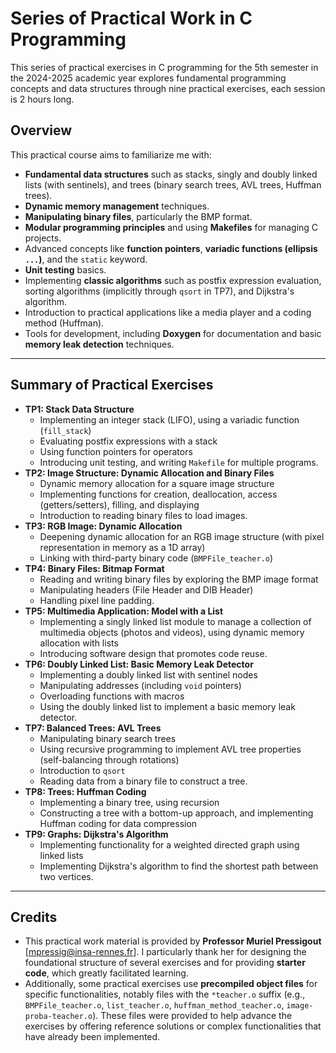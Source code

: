 # Series of Practical Work in C Programming

This series of practical exercises in C programming for the 5th semester in the 2024-2025 academic year explores fundamental programming concepts and data structures through nine practical exercises, each session is 2 hours long.

## Overview
This practical course aims to familiarize me with:
*   **Fundamental data structures** such as stacks, singly and doubly linked lists (with sentinels), and trees (binary search trees, AVL trees, Huffman trees).
*   **Dynamic memory management** techniques.
*   **Manipulating binary files**, particularly the BMP format.
*   **Modular programming principles** and using **Makefiles** for managing C projects.
*   Advanced concepts like **function pointers**, **variadic functions (ellipsis `...`)**, and the `static` keyword.
*   **Unit testing** basics.
*   Implementing **classic algorithms** such as postfix expression evaluation, sorting algorithms (implicitly through `qsort` in TP7), and Dijkstra's algorithm.
*   Introduction to practical applications like a media player and a coding method (Huffman).
*   Tools for development, including **Doxygen** for documentation and basic **memory leak detection** techniques.
---

## Summary of Practical Exercises
*   **TP1: Stack Data Structure**
    *   Implementing an integer stack (LIFO), using a variadic function (`fill_stack`)
    *   Evaluating postfix expressions with a stack
    *   Using function pointers for operators
    *   Introducing unit testing, and writing `Makefile` for multiple programs. 
*   **TP2: Image Structure: Dynamic Allocation and Binary Files**
    *   Dynamic memory allocation for a square image structure
    *   Implementing functions for creation, deallocation, access (getters/setters), filling, and displaying
    *   Introduction to reading binary files to load images. 
*   **TP3: RGB Image: Dynamic Allocation**
    *   Deepening dynamic allocation for an RGB image structure (with pixel representation in memory as a 1D array)
    *   Linking with third-party binary code (`BMPFile_teacher.o`)
*   **TP4: Binary Files: Bitmap Format**
    *   Reading and writing binary files by exploring the BMP image format
    *   Manipulating headers (File Header and DIB Header)
    *   Handling pixel line padding. 
*   **TP5: Multimedia Application: Model with a List**
    *   Implementing a singly linked list module to manage a collection of multimedia objects (photos and videos), using dynamic memory allocation with lists
    *   Introducing software design that promotes code reuse. 
*   **TP6: Doubly Linked List: Basic Memory Leak Detector**
    *   Implementing a doubly linked list with sentinel nodes
    *   Manipulating addresses (including `void` pointers)
    *   Overloading functions with macros
    *   Using the doubly linked list to implement a basic memory leak detector. 
*   **TP7: Balanced Trees: AVL Trees**
    *   Manipulating binary search trees
    *   Using recursive programming to implement AVL tree properties (self-balancing through rotations)
    *   Introduction to `qsort`
    *   Reading data from a binary file to construct a tree. 
*   **TP8: Trees: Huffman Coding**
    *   Implementing a binary tree, using recursion
    *   Constructing a tree with a bottom-up approach, and implementing Huffman coding for data compression
*   **TP9: Graphs: Dijkstra's Algorithm**
    *   Implementing functionality for a weighted directed graph using linked lists
    *   Implementing Dijkstra's algorithm to find the shortest path between two vertices. 

---
## Credits
* This practical work material is provided by **Professor Muriel Pressigout** [mpressig@insa-rennes.fr]. I particularly thank her for designing the foundational structure of several exercises and for providing **starter code**, which greatly facilitated learning.
* Additionally, some practical exercises use **precompiled object files** for specific functionalities, notably files with the `*teacher.o` suffix (e.g., `BMPFile_teacher.o`, `list_teacher.o`, `huffman_method_teacher.o`, `image-proba-teacher.o`). These files were provided to help advance the exercises by offering reference solutions or complex functionalities that have already been implemented.
